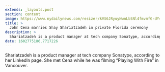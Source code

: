 ```yaml
--- 
extends: _layouts.post 
section: content 
image: https://www.nydailynews.com/resizer/kVS6JRyuyNwnLbSNl4fmvmfG-dY=/1200x0/top/cloudfront-us-east-1.images.arcpublishing.com/tronc/6M364E577VBFVJKINN657BACSY.jpg 
title: > 
  John Cena marries Shay Shariatzadeh in private Florida ceremony 
description: > 
  Shariatzadeh is a product manager at tech company Sonatype, according to her LinkedIn page.She met Cena while he was filming “Playing With Fire” in Vancouver. 
date: 1602775186.7717226 
--- 
```

Shariatzadeh is a product manager at tech company Sonatype, according to her LinkedIn page. She met Cena while he was filming “Playing With Fire” in Vancouver.